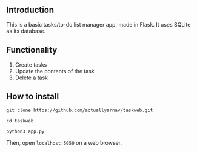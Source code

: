 ## Introduction
This is a basic tasks/to-do list manager app, made in Flask. It uses SQLite as its database.

## Functionality
1. Create tasks
2. Update the contents of the task
3. Delete a task

## How to install

`git clone https://github.com/actuallyarnav/taskweb.git`

`cd taskweb`

`python3 app.py`

Then, open `localhost:5050` on a web browser.
